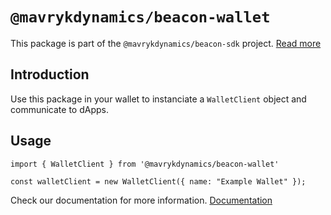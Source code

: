 # `@mavrykdynamics/beacon-wallet`

This package is part of the `@mavrykdynamics/beacon-sdk` project. [Read more](https://github.com/airgap-it/beacon-sdk)

## Introduction

Use this package in your wallet to instanciate a `WalletClient` object and communicate to dApps.

## Usage

```
import { WalletClient } from '@mavrykdynamics/beacon-wallet'

const walletClient = new WalletClient({ name: "Example Wallet" });
```

Check our documentation for more information. [Documentation](https://docs.walletbeacon.io)
